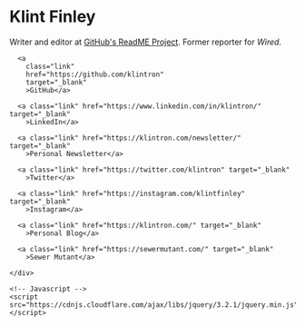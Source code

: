 <html>
  <head>
    <meta name="viewport" content="width=device-width, initial-scale=1" />
    <meta charset="UTF-8" />
    <title>Klint Finley</title>
    <link rel="stylesheet" href="style.css" />
    <link rel="stylesheet" href="font-awesome.css" />
    <link rel="stylesheet" href="assets/css/font-awesome.min.css" />
    <link rel="icon" href="" type="image/x-icon" />
  </head>

  <body>
    <h1>Klint Finley</h1>
    <div id="description">
      Writer and editor at <a href="https://github.com/readme">GitHub's ReadME Project</a>. Former reporter for <em>Wired</em>.
    </div>
    <div id="links">
       
      <a
        class="link"
        href="https://github.com/klintron"
        target="_blank"
        >GitHub</a>

      <a class="link" href="https://www.linkedin.com/in/klintron/" target="_blank"
        >LinkedIn</a>

      <a class="link" href="https://klintron.com/newsletter/" target="_blank"
        >Personal Newsletter</a>

      <a class="link" href="https://twitter.com/klintron" target="_blank"
        >Twitter</a>

      <a class="link" href="https://instagram.com/klintfinley" target="_blank"
        >Instagram</a>

      <a class="link" href="https://klintron.com/" target="_blank"
        >Personal Blog</a>
      
      <a class="link" href="https://sewermutant.com/" target="_blank"
        >Sewer Mutant</a> 

    </div>

    <!-- Javascript -->
    <script src="https://cdnjs.cloudflare.com/ajax/libs/jquery/3.2.1/jquery.min.js"></script>
  </body>
</html>